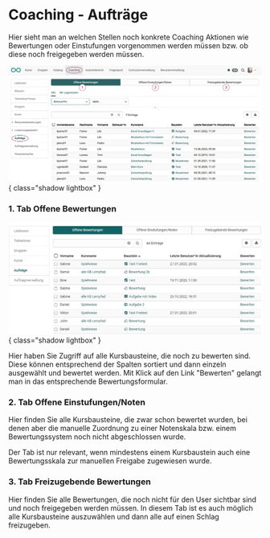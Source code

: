 # Coaching - Aufträge

Hier sieht man an welchen Stellen noch konkrete Coaching Aktionen wie Bewertungen oder Einstufungen vorgenommen werden müssen bzw. ob diese noch freigegeben werden müssen.

![coaching_auftraege_v1_de.png](assets/coaching_auftraege_v1_de.png){ class="shadow lightbox" }

### 1. Tab Offene Bewertungen

![Coaching Menü Aufträge](assets/Coaching_Auftraege.png){ class="shadow lightbox" }

Hier haben Sie Zugriff auf alle Kursbausteine, die noch zu bewerten sind. Diese können entsprechend der Spalten sortiert und dann einzeln ausgewählt und bewertet werden. Mit Klick auf den Link "Bewerten" gelangt man in das entsprechende Bewertungsformular.

### 2. Tab Offene Einstufungen/Noten
Hier finden Sie alle Kursbausteine, die zwar schon bewertet wurden, bei denen aber die manuelle Zuordnung zu einer Notenskala bzw. einem Bewertungssystem noch nicht abgeschlossen wurde.

Der Tab ist nur relevant, wenn mindestens einem  Kursbaustein auch eine Bewertungsskala zur manuellen Freigabe zugewiesen wurde.

### 3. Tab Freizugebende Bewertungen

Hier finden Sie alle Bewertungen, die noch nicht für den User sichtbar sind und noch freigegeben werden müssen. In diesem Tab ist es auch möglich alle Kursbausteine auszuwählen und dann alle auf einen Schlag freizugeben.

